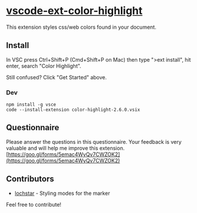 # [vscode-ext-color-highlight](https://github.com/naumovs/vscode-ext-color-highlight)

This extension styles css/web colors found in your document.

## Install

In VSC press Ctrl+Shift+P (Cmd+Shift+P on Mac) then type ">ext install", hit enter, search "Color Highlight".

Still confused? Click "Get Started" above.

### Dev

```
npm install -g vsce
code --install-extension color-highlight-2.6.0.vsix
```

## Questionnaire

Please answer the questions in this questionnaire. Your feedback is very valuable and will help me improve this extension.
[https://goo.gl/forms/5emac4WyQv7CWZOK2](https://goo.gl/forms/5emac4WyQv7CWZOK2)

## Contributors

- [lochstar](https://github.com/lochstar) - Styling modes for the marker

Feel free to contribute!
